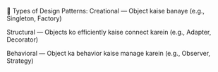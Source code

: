 🧩 Types of Design Patterns:
Creational — Object kaise banaye (e.g., Singleton, Factory)

Structural — Objects ko efficiently kaise connect karein (e.g., Adapter, Decorator)

Behavioral — Object ka behavior kaise manage karein (e.g., Observer, Strategy)